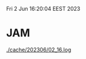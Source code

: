 Fri  2 Jun 16:20:04 EEST 2023
# JAM
<a href='./cache/202306/02_16.log'>./cache/202306/02_16.log</a>
